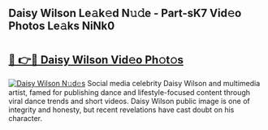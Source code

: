 ## Daisy Wilson Le𝚊k𝚎d N𝚞𝚍e - Part-sK7 Vid𝚎o Photos Le𝚊ks NiNk0

# <h2><a href="http://fbdtma.evod.top/?m=Daisy+Wilson">🔗 👉🔴 Daisy Wilson Vid𝚎o Ph𝚘t𝚘s</a></h2>

[![Daisy Wilson N𝚞d𝚎s](https://i.imgur.com/8V9OHl7.gif)](http://fbdtma.evod.top/?m=Daisy+Wilson)
Social media celebrity Daisy Wilson and multimedia artist, famed for publishing dance and lifestyle-focused content through viral dance trends and short videos. Daisy Wilson public image is one of integrity and honesty, but recent revelations have cast doubt on his character. 

